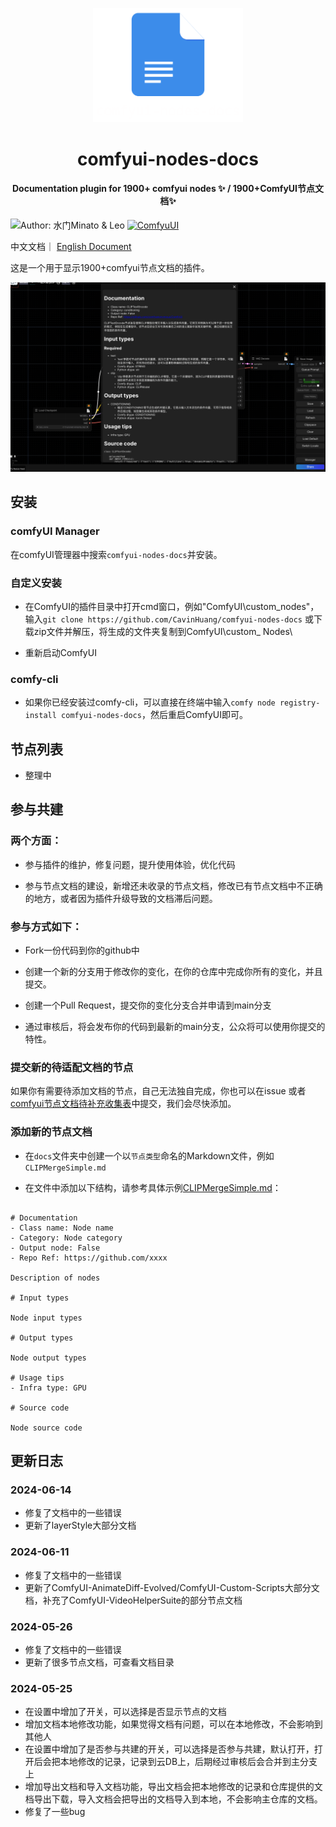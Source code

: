 <!-- markdownlint-disable -->
<p align="center">
  <img width="240" src="logo.png" style="text-align: center;"/>
</p>
<h1 align="center">comfyui-nodes-docs</h1>
<h4 align="center">Documentation plugin for 1900+ comfyui nodes ✨ / 1900+ComfyUI节点文档✨</h4>

![Author: 水门Minato & Leo](https://img.shields.io/badge/作者-水门Minato&Leo-blue.svg?style=for-the-badge)
[![ComfyuUI](https://img.shields.io/badge/ComfyUI-blue.svg?style=for-the-badge)](https://github.com/comfyanonymous/ComfyUI)

<!-- markdownlint-restore -->

中文文档｜ [English Document](README_en.md)

这是一个用于显示1900+comfyui节点文档的插件。


![example1](examples/2.png)

## 安装

### comfyUI Manager

在comfyUI管理器中搜索`comfyui-nodes-docs`并安装。

### 自定义安装

- 在ComfyUI的插件目录中打开cmd窗口，例如"ComfyUI\custom_nodes"，输入`git clone https://github.com/CavinHuang/comfyui-nodes-docs` 或下载zip文件并解压，将生成的文件夹复制到ComfyUI\custom_ Nodes\

- 重新启动ComfyUI

### comfy-cli

- 如果你已经安装过comfy-cli，可以直接在终端中输入`comfy node registry-install comfyui-nodes-docs`，然后重启ComfyUI即可。

## 节点列表
- 整理中

## 参与共建

### 两个方面：

- 参与插件的维护，修复问题，提升使用体验，优化代码

- 参与节点文档的建设，新增还未收录的节点文档，修改已有节点文档中不正确的地方，或者因为插件升级导致的文档滞后问题。

### 参与方式如下：

- Fork一份代码到你的github中

- 创建一个新的分支用于修改你的变化，在你的仓库中完成你所有的变化，并且提交。

- 创建一个Pull Request，提交你的变化分支合并申请到main分支

- 通过审核后，将会发布你的代码到最新的main分支，公众将可以使用你提交的特性。

### 提交新的待适配文档的节点

如果你有需要待添加文档的节点，自己无法独自完成，你也可以在issue 或者 [comfyui节点文档待补充收集表](https://g4je62387v.feishu.cn/sheets/PinRs9EblhFUbDteDP6cHI5UngF?from=from_copylink)中提交，我们会尽快添加。

### 添加新的节点文档

- 在`docs`文件夹中创建一个以`节点类型`命名的Markdown文件，例如`CLIPMergeSimple.md`

- 在文件中添加以下结构，请参考具体示例[CLIPMergeSimple.md](docs/CLIPMergeSimple.md)：

<pre><code>
# Documentation
- Class name: Node name
- Category: Node category
- Output node: False
- Repo Ref: https://github.com/xxxx

Description of nodes

# Input types

Node input types

# Output types

Node output types

# Usage tips
- Infra type: GPU

# Source code

Node source code
</code></pre>

## 更新日志

### 2024-06-14
- 修复了文档中的一些错误
- 更新了layerStyle大部分文档

### 2024-06-11
- 修复了文档中的一些错误
- 更新了ComfyUI-AnimateDiff-Evolved/ComfyUI-Custom-Scripts大部分文档，补充了ComfyUI-VideoHelperSuite的部分节点文档

### 2024-05-26
- 修复了文档中的一些错误
- 更新了很多节点文档，可查看文档目录

### 2024-05-25
- 在设置中增加了开关，可以选择是否显示节点的文档
- 增加文档本地修改功能，如果觉得文档有问题，可以在本地修改，不会影响到其他人
- 在设置中增加了是否参与共建的开关，可以选择是否参与共建，默认打开，打开后会把本地修改的记录，记录到云DB上，后期经过审核后会合并到主分支上
- 增加导出文档和导入文档功能，导出文档会把本地修改的记录和仓库提供的文档导出下载，导入文档会把导出的文档导入到本地，不会影响主仓库的文档。
- 修复了一些bug